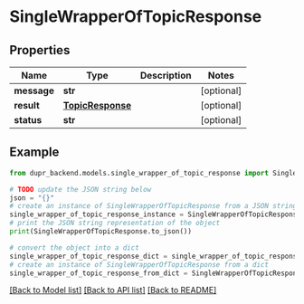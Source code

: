 # SingleWrapperOfTopicResponse


## Properties

Name | Type | Description | Notes
------------ | ------------- | ------------- | -------------
**message** | **str** |  | [optional] 
**result** | [**TopicResponse**](TopicResponse.md) |  | [optional] 
**status** | **str** |  | [optional] 

## Example

```python
from dupr_backend.models.single_wrapper_of_topic_response import SingleWrapperOfTopicResponse

# TODO update the JSON string below
json = "{}"
# create an instance of SingleWrapperOfTopicResponse from a JSON string
single_wrapper_of_topic_response_instance = SingleWrapperOfTopicResponse.from_json(json)
# print the JSON string representation of the object
print(SingleWrapperOfTopicResponse.to_json())

# convert the object into a dict
single_wrapper_of_topic_response_dict = single_wrapper_of_topic_response_instance.to_dict()
# create an instance of SingleWrapperOfTopicResponse from a dict
single_wrapper_of_topic_response_from_dict = SingleWrapperOfTopicResponse.from_dict(single_wrapper_of_topic_response_dict)
```
[[Back to Model list]](../README.md#documentation-for-models) [[Back to API list]](../README.md#documentation-for-api-endpoints) [[Back to README]](../README.md)


